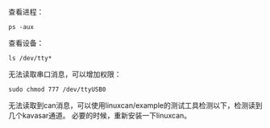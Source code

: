 
查看进程：

```
ps -aux
```

查看设备：

```
ls /dev/tty*
```



无法读取串口消息，可以增加权限：
```
sudo chmod 777 /dev/ttyUSB0
```


无法读取到can消息，可以使用linuxcan/example的测试工具检测以下，检测读到几个kavasar通道。
必要的时候，重新安装一下linuxcan。

